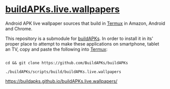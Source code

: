 # [buildAPKs.live.wallpapers](https://github.com/BuildAPKs/buildAPKs.live.wallpapers/)
Android APK live wallpaper sources that build in [Termux](https://github.com/termux) in Amazon, Android and Chrome.

This repository is a submodule for [buildAPKs](https://github.com/BuildAPKs/buildAPKs).  In order to install it in its' proper place to attempt to make these applications on smartphone, tablet an TV, copy and paste the following into [Termux](https://github.com/termux):

```

cd && git clone https://github.com/BuildAPKs/buildAPKs

./buildAPKs/scripts/build/buildAPKs.live.wallpapers

```

https://buildapks.github.io/buildAPKs.live.wallpapers/
<!-- README.md OEF -->
